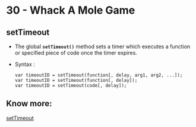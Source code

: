 # 30 - Whack A Mole Game

## setTimeout
- The global **`setTimeout()`** method sets a timer which executes a function or specified piece of code once the timer expires.

- Syntax :
    ```
    var timeoutID = setTimeout(function[, delay, arg1, arg2, ...]);
    var timeoutID = setTimeout(function[, delay]);
    var timeoutID = setTimeout(code[, delay]);
    ```

## Know more:
[setTimeout](https://developer.mozilla.org/en-US/docs/Web/API/setTimeout)
